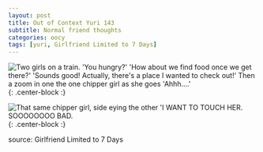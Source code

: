 ```yaml
---
layout: post
title: Out of Context Yuri 143
subtitle: Normal friend thoughts
categories: oocy
tags: [yuri, Girlfriend Limited to 7 Days]
---
```



![Two girls on a train. 'You hungry?' 'How about we find food once we get there?' 'Sounds good! Actually, there's a place I wanted to check out!' Then a zoom in one the one chipper girl as she goes 'Ahhh....'](https://imgur.com/Etb1XfR.png){: .center-block :}

![That same chipper girl, side eying the other 'I WANT TO TOUCH HER. SOOOOOOOO BAD.](https://imgur.com/Etb1XfR.png){: .center-block :}

source: Girlfriend Limited to 7 Days